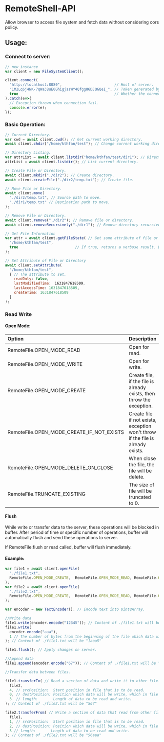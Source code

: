 # RemoteShell-API
Allow browser to access file system and fetch data without considering cors policy. 
## Usage:
### Connect to server:
```javascript
// new instance
var client = new FileSystemClient();

client.connect(
  "http://localhost:8080",                        // Host of server.
  "1M2Lq6j4NK-7qWa3BuE0GhigjszWY4Qfgg86DJQGQeI_", // Token generated by server.
  true                                            // Whether the connect will be encrypt, default is true.
).catch(e=>{
  // Exception thrown when connection fail.
  console.error(e);
});
```

### Basic Operation:
```javascript
// Current Directory.
var cwd = await client.cwd(); // Get current working directory.
await client.chdir("/home/kthfan/test"); // Change current working directory.

// Directory Listing.
var attrList = await client.listdir("home/kthfan/test/dir1"); // Directory listing.
attrList = await client.listdir(); // List current directory.

// Create File or Directory.
await client.mkdir("./dir2"); // Create directory.
await client.createFile("./dir2/temp.txt"); // Create file.

// Move File or Directory.
await client.move(
  "./dir2/temp.txt", // Source path to move.
  "./dir1/temp.txt" // Destination path to move.
);

// Remove File or Directory.
await client.remove("./dir2"); // Remove file or directory.
await client.removeRecursively("./dir1"); // Remove directory recursively.

// Get File Information
var attr = await client.getFileState( // Get some attribute of file or directory, for example, is exists, is readable, etc.
  "/home/kthfan/test",
  true                          // If true, returns a verbose result. Default value is false.
);

// Set Attribute of File or Directory
await client.setAttribute(
  "/home/kthfan/test",
  { // The attribute to set.
    readOnly: false,
    lastModifiedTime:　1631847618509,
    lastAccessTime: 1631847618509,
    createTime: 1631847618509
  }
);
```
### Read Write
#### Open Mode:
| Option | Description |
| :--- | :--- |
| RemoteFile.OPEN_MODE_READ | Open for read. |
| RemoteFile.OPEN_MODE_WRITE | Open for write. |
| RemoteFile.OPEN_MODE_CREATE | Create file, if the file is already exists, then throw the exception. |
| RemoteFile.OPEN_MODE_CREATE_IF_NOT_EXISTS | Create file if not exists, exception won't throw if the file is already exists. |
| RemoteFile.OPEN_MODE_DELETE_ON_CLOSE | When close the file, the file will be delete. |
| RemoteFile.TRUNCATE_EXISTING | The size of file will be truncated to 0. |
#### Flush
While write or transfer data to the server, these operations will be blocked in
buffer. After period of time or specific number of operations, buffer will 
automatically flush and send these operations to server.

If RemoteFile.flush or read called, buffer will flush immediately.
#### Example:
```javascript
var file1 = await client.openFile(
  "./file1.txt",
  RemoteFile.OPEN_MODE_CREATE,  RemoteFile.OPEN_MODE_READ, RemoteFile.OPEN_MODE_WRITE // Open Options
);
var file2 = await client.openFile(
  "./file2.txt",
  RemoteFile.OPEN_MODE_CREATE,  RemoteFile.OPEN_MODE_READ, RemoteFile.OPEN_MODE_WRITE // Open Options
);

var encoder = new TextEncoder(); // Encode text into Uint8Array.

//Write data
file1.write(encoder.encode("12345")); // Content of ./file1.txt will be "12345"
file1.write(
  encoder.encode("aaa"),
  1 // The number of bytes from the beginning of the file which data will be write. If not specified, then position will be zero.
); // Content of ./file1.txt will be "1aaa5"

file1.flush(); // Apply changes on server.

//Append data
file1.append(encoder.encode("67")); // Content of ./file1.txt will be "1aaa567"

//Transfer data between files.

file1.transferTo( // Read a section of data and write it to other file.
  file2,
  4, // srcPosition:  Start position in file that is to be read.
  0, // destPosition: Position which data will be write, which in file that is to be write.
  3  // length:       Length of data to be read and write.
); // Content of ./file2.txt will be "567"

file2.transferFrom( // Write a section of data that read from other file.
  file1,
  1, // srcPosition:  Start position in file that is to be read.
  2, // destPosition: Position which data will be write, which in file that is to be write.
  3 // length:       Length of data to be read and write.
); // Content of ./file2.txt will be "56aaa"
```

